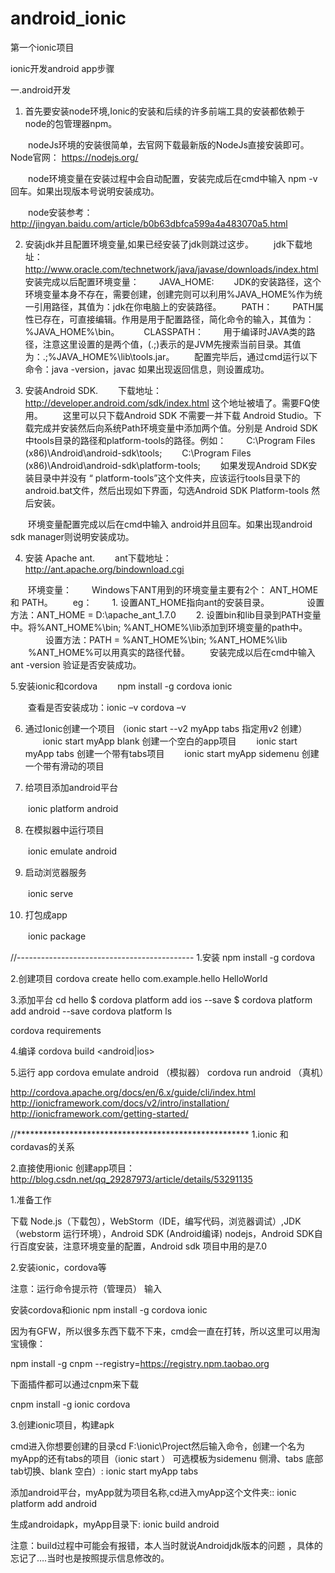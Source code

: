 # android_ionic
第一个ionic项目

ionic开发android app步骤

一.android开发

1. 首先要安装node环境,Ionic的安装和后续的许多前端工具的安装都依赖于node的包管理器npm。

　　nodeJs环境的安装很简单，去官网下载最新版的NodeJs直接安装即可。 Node官网： https://nodejs.org/

　　node环境变量在安装过程中会自动配置，安装完成后在cmd中输入 npm -v 回车。如果出现版本号说明安装成功。

　　node安装参考：http://jingyan.baidu.com/article/b0b63dbfca599a4a483070a5.html

2. 安装jdk并且配置环境变量,如果已经安装了jdk则跳过这步。
　　jdk下载地址：http://www.oracle.com/technetwork/java/javase/downloads/index.html
　　安装完成以后配置环境变量：
　　JAVA_HOME:
　　JDK的安装路径，这个环境变量本身不存在，需要创建，创建完则可以利用%JAVA_HOME%作为统一引用路径，其值为：jdk在你电脑上的安装路径。
　　PATH：
　　PATH属性已存在，可直接编辑。作用是用于配置路径，简化命令的输入，其值为：%JAVA_HOME%\bin。　 
　　CLASSPATH：
　　用于编译时JAVA类的路径，注意这里设置的是两个值，(.;)表示的是JVM先搜索当前目录。其值为：.;%JAVA_HOME%\lib\tools.jar。
　　配置完毕后，通过cmd运行以下命令：java -version，javac 如果出现返回信息，则设置成功。

3. 安装Android SDK. 
　　下载地址： http://developer.android.com/sdk/index.html 这个地址被墙了。需要FQ使用。
　　这里可以只下载Android SDK 不需要一并下载 Android Studio。下载完成并安装然后向系统Path环境变量中添加两个值。分别是 Android SDK中tools目录的路径和platform-tools的路径。例如：
　　C:\Program Files (x86)\Android\android-sdk\tools;
　　C:\Program Files (x86)\Android\android-sdk\platform-tools;
　　如果发现Android SDK安装目录中并没有 “ platform-tools”这个文件夹，应该运行tools目录下的android.bat文件，然后出现如下界面，勾选Android SDK Platform-tools 然后安装。


　　环境变量配置完成以后在cmd中输入 android并且回车。如果出现android sdk manager则说明安装成功。

4. 安装 Apache ant.
　　ant下载地址： http://ant.apache.org/bindownload.cgi

　　环境变量：
　　Windows下ANT用到的环境变量主要有2个： ANT_HOME 和 PATH。 
　　eg：
　　1. 设置ANT_HOME指向ant的安装目录。 
　　　　设置方法：ANT_HOME = D:\apache_ant_1.7.0 
　　2. 设置bin和lib目录到PATH变量中。将%ANT_HOME%\bin; %ANT_HOME%\lib添加到环境变量的path中。 
　　　　设置方法：PATH = %ANT_HOME%\bin; %ANT_HOME%\lib 
　　%ANT_HOME%可以用真实的路径代替。
　　安装完成以后在cmd中输入 ant -version 验证是否安装成功。

5.安装ionic和cordova
　　npm install -g cordova ionic

　　查看是否安装成功：ionic  –v   cordova  –v

6. 通过Ionic创建一个项目 （ionic start --v2 myApp tabs 指定用v2 创建）
　　ionic start myApp blank 创建一个空白的app项目 
　　ionic start myApp tabs 创建一个带有tabs项目
　　ionic start myApp sidemenu 创建一个带有滑动的项目

7. 给项目添加android平台

　　ionic  platform android

8. 在模拟器中运行项目

　　ionic emulate android

9. 启动浏览器服务

　　ionic serve

10. 打包成app

　　ionic package


//--------------------------------------------
1.安装 npm install -g cordova


2.创建项目
cordova create hello com.example.hello HelloWorld

3.添加平台
 cd hello
 $ cordova platform add ios --save
$ cordova platform add android --save
cordova platform ls

 cordova requirements
 
 4.编译
 cordova build <android|ios>
 
 5.运行 app
 cordova emulate android （模拟器）
 cordova run android （真机）
 
 
 
 http://cordova.apache.org/docs/en/6.x/guide/cli/index.html
 http://ionicframework.com/docs/v2/intro/installation/
 http://ionicframework.com/getting-started/
 
 
 
 //*****************************************************
1.ionic 和cordavas的关系

2.直接使用ionic 创建app项目：
http://blog.csdn.net/qq_29287973/article/details/53291135

1.准备工作

下载 Node.js（下载包），WebStorm（IDE，编写代码，浏览器调试）,JDK（webstorm 运行环境），Android SDK (Android编译) 
nodejs，Android SDK自行百度安装，注意环境变量的配置，Android sdk 项目中用的是7.0

2.安装ionic，cordova等

注意：运行命令提示符（管理员） 输入

安装cordova和ionic
npm install -g cordova ionic

因为有GFW，所以很多东西下载不下来，cmd会一直在打转，所以这里可以用淘宝镜像：

npm install -g cnpm --registry=https://registry.npm.taobao.org  

下面插件都可以通过cnpm来下载

cnpm install -g ionic cordova

3.创建ionic项目，构建apk

cmd进入你想要创建的目录cd F:\ionic\Project然后输入命令，创建一个名为myApp的还有tabs的项目（ionic start ） 可选模板为sidemenu 侧滑、tabs 底部tab切换、blank 空白）:
ionic start myApp tabs

添加android平台，myApp就为项目名称,cd进入myApp这个文件夹::
ionic platform add android

生成androidapk，myApp目录下:
ionic build android

注意：build过程中可能会有报错，本人当时就说Androidjdk版本的问题 ，具体的忘记了….当时也是按照提示信息修改的。
